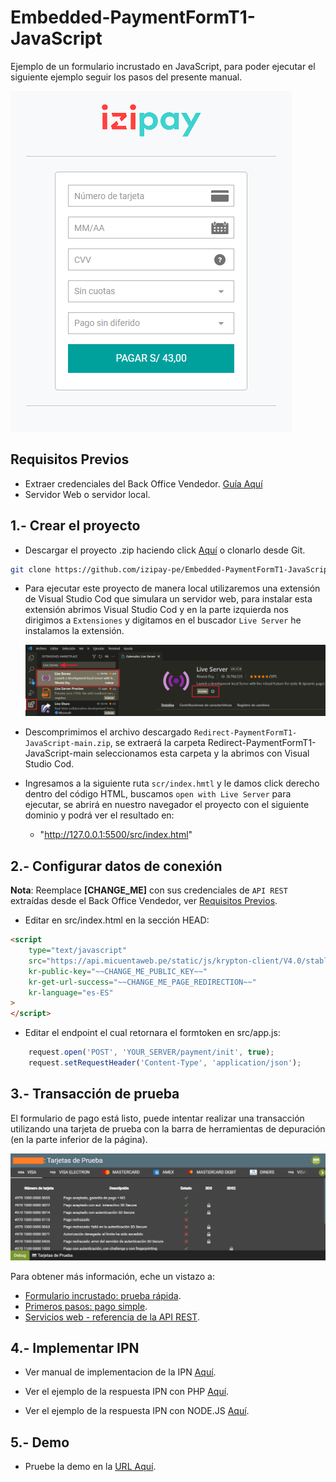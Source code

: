 # Embedded-PaymentFormT1-JavaScript

Ejemplo de un formulario incrustado en JavaScript, para poder ejecutar el siguiente ejemplo seguir los pasos del presente manual.

  ![pagar](image/imagenes-readme/formulario-incrustado.png)    

<a name="Requisitos_Previos"></a>

## Requisitos Previos

* Extraer credenciales del Back Office Vendedor. [Guía Aquí](https://github.com/izipay-pe/obtener-credenciales-de-conexion)
* Servidor Web o servidor local.

## 1.- Crear el proyecto

* Descargar el proyecto .zip haciendo click [Aquí](https://github.com/izipay-pe/Embedded-PaymentFormT1-JavaScript/archive/refs/heads/main.zip) o clonarlo desde Git.  
```sh
git clone https://github.com/izipay-pe/Embedded-PaymentFormT1-JavaScript.git
``` 

* Para ejecutar este proyecto de manera local utilizaremos una extensión de Visual Studio Cod que simulara un servidor web, para instalar esta extensión abrimos Visual Studio Cod y en la parte izquierda nos dirigimos a `Extensiones` y digitamos en el buscador `Live Server` he instalamos la extensión.  

    ![pagar](Image/imagenes-readme/Live-Server.png)

* Descomprimimos el archivo descargado `Redirect-PaymentFormT1-JavaScript-main.zip`, se extraerá la carpeta Redirect-PaymentFormT1-JavaScript-main seleccionamos esta carpeta y la abrimos con Visual Studio Cod.

* Ingresamos a la siguiente ruta `scr/index.hmtl` y le damos click derecho dentro del código HTML, buscamos `open with Live Server` para ejecutar, se abrirá en nuestro navegador el proyecto con el siguiente dominio y podrá ver el resultado en: 

  - "http://127.0.0.1:5500/src/index.html"


## 2.- Configurar datos de conexión

**Nota**: Reemplace **[CHANGE_ME]** con sus credenciales de `API REST` extraídas desde el Back Office Vendedor, ver [Requisitos Previos](#Requisitos_Previos).

* Editar en src/index.html en la sección HEAD:

```html
<script 
    type="text/javascript"
    src="https://api.micuentaweb.pe/static/js/krypton-client/V4.0/stable/kr-payment-form.min.js" 
    kr-public-key="~~CHANGE_ME_PUBLIC_KEY~~"
    kr-get-url-success="~~CHANGE_ME_PAGE_REDIRECTION~~"       
    kr-language="es-ES"
>
</script>
``` 

* Editar el endpoint el cual retornara el formtoken en src/app.js:

```javascript 
	request.open('POST', 'YOUR_SERVER/payment/init', true);
	request.setRequestHeader('Content-Type', 'application/json');
```

## 3.- Transacción de prueba

El formulario de pago está listo, puede intentar realizar una transacción utilizando una tarjeta de prueba con la barra de herramientas de depuración (en la parte inferior de la página).

  ![tarjeta](image/imagenes-readme/tarjetas-prueba.png)

Para obtener más información, eche un vistazo a:

- [Formulario incrustado: prueba rápida](https://secure.micuentaweb.pe/doc/es-PE/rest/V4.0/javascript/quick_start_js.html).
- [Primeros pasos: pago simple](https://secure.micuentaweb.pe/doc/es-PE/rest/V4.0/javascript/guide/start.html).
- [Servicios web - referencia de la API REST](https://secure.micuentaweb.pe/doc/es-PE/rest/V4.0/api/reference.html).
 
## 4.- Implementar IPN

* Ver manual de implementacion de la IPN [Aquí](https://secure.micuentaweb.pe/doc/es-PE/rest/V4.0/kb/payment_done.html).

* Ver el ejemplo de la respuesta IPN con PHP [Aquí](https://github.com/izipay-pe/Redirect-PaymentForm-IpnT1-PHP).

* Ver el ejemplo de la respuesta IPN con NODE.JS [Aquí](https://github.com/izipay-pe/Response-PaymentFormT1-Ipn).

## 5.- Demo
* Pruebe la demo en la [URL Aquí](https://prueba55.herokuapp.com/).
